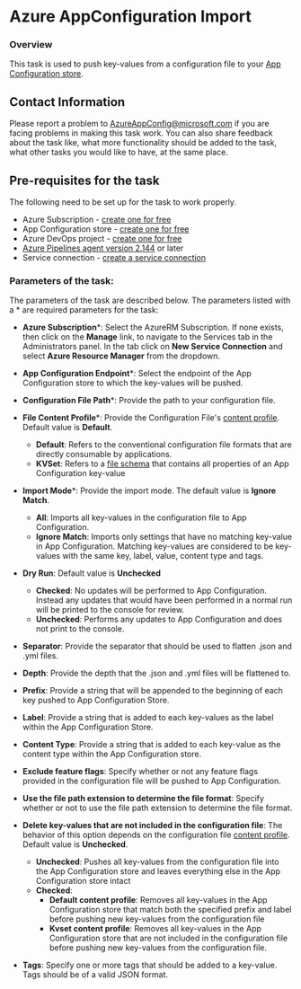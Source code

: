 # Azure AppConfiguration Import

### Overview

This task is used to push key-values from a configuration file to your  [App Configuration store](https://learn.microsoft.com/azure/azure-app-configuration/quickstart-azure-app-configuration-create). 

## Contact Information

Please report a problem to <AzureAppConfig@microsoft.com> if you are facing problems in making this task work.  You can also share feedback about the task like, what more functionality should be added to the task, what other tasks you would like to have, at the same place.

## Pre-requisites for the task
The following need to be set up for the task to work properly.

- Azure Subscription - [create one for free](https://azure.microsoft.com/free/)
- App Configuration store - [create one for free](https://learn.microsoft.com/azure/azure-app-configuration/quickstart-azure-app-configuration-create#create-an-app-configuration-store)
- Azure DevOps project - [create one for free](https://go.microsoft.com/fwlink/?LinkId=2014881)
- [Azure Pipelines agent version 2.144](https://github.com/microsoft/azure-pipelines-agent/releases/tag/v2.144.0) or later
- Service connection - [create a service connection](https://learn.microsoft.com/azure/azure-app-configuration/push-kv-devops-pipeline#create-a-service-connection)

### Parameters of the task:

The parameters of the task are described below. The parameters listed with a \* are required parameters for the task:

* **Azure Subscription**\*: Select the AzureRM Subscription. If none exists, then click on the **Manage** link, to navigate to the Services tab in the Administrators panel. In the tab click on **New Service Connection** and select **Azure Resource Manager** from the dropdown.

* **App Configuration Endpoint**\*: Select the endpoint of the App Configuration store to which the key-values will be pushed.

* **Configuration File Path**\*: Provide the path to your configuration file.

* **File Content Profile**\*: Provide the Configuration File's [content profile](https://learn.microsoft.com/azure/azure-app-configuration/concept-config-file). Default value is **Default**.
    - **Default**: Refers to the conventional configuration file formats that are directly consumable by applications.
    - **KVSet**:  Refers to a [file schema](https://github.com/Azure/AppConfiguration/blob/main/docs/KVSet/KVSet.v1.0.0.schema.json) that contains all properties of an App Configuration key-value

* **Import Mode**\*: Provide the import mode. The default value is **Ignore Match**.
    - **All**:  Imports all key-values in the configuration file to App Configuration.
    - **Ignore Match**: Imports only settings that have no matching key-value in App Configuration. Matching key-values are considered to be key-values with the same key, label, value, content type and tags.

* **Dry Run**: Default value is **Unchecked**
    - **Checked**: No updates will be performed to App Configuration. Instead any updates that would have been performed in a normal run will be printed to the console for review.
    - **Unchecked**: Performs any updates to App Configuration and does not print to the console.

* **Separator**: Provide the separator that should be used to flatten .json and .yml files.

* **Depth**: Provide the depth that the .json and .yml files will be flattened to.

* **Prefix**: Provide a string that will be appended to the beginning of each key pushed to App Configuration Store.

* **Label**: Provide a string that is added to each key-values as the label within the App Configuration Store.

* **Content Type**: Provide a string that is added to each key-value as the content type within the App Configuration store.

* **Exclude feature flags**: Specify whether or not any feature flags provided in the configuration file will be pushed to App Configuration.

* **Use the file path extension to determine the file format**: Specify whether or not to use the file path extension to determine the file format.

* **Delete key-values that are not included in the configuration file**: The behavior of this option depends on the configuration file [content profile](https://learn.microsoft.com/azure/azure-app-configuration/concept-config-file). Default value is **Unchecked**.
    - **Unchecked**:  Pushes all key-values from the configuration file into the App Configuration store and leaves everything else in the App Configuration store intact
    - **Checked**:
        - **Default content profile**: Removes all key-values in the App Configuration store that match both the specified prefix and label before pushing new key-values from the configuration file
        - **Kvset content profile**: Removes all key-values in the App Configuration store that are not included in the configuration file before pushing new key-values from the configuration file.

* **Tags**: Specify one or more tags that should be added to a key-value. Tags should be of a valid JSON format.


